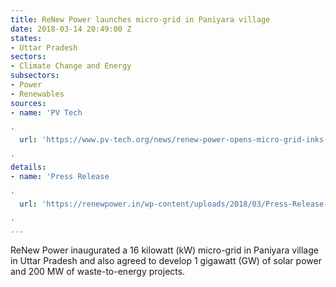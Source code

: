 ```yaml
---
title: ReNew Power launches micro-grid in Paniyara village
date: 2018-03-14 20:49:00 Z
states:
- Uttar Pradesh
sectors:
- Climate Change and Energy
subsectors:
- Power
- Renewables
sources:
- name: 'PV Tech

'
  url: 'https://www.pv-tech.org/news/renew-power-opens-micro-grid-inks-pact-on-2gw-of-solar-across-uttar-pradesh

'
details:
- name: 'Press Release

'
  url: 'https://renewpower.in/wp-content/uploads/2018/03/Press-Release-ReNew-Power-Ventures-signs-MOU-with-Government-of-Uttar-Pradesh-to-invest-Rs.pdf

'
---
```


ReNew Power inaugurated a 16 kilowatt (kW) micro-grid in Paniyara village in Uttar Pradesh and also agreed to develop 1 gigawatt (GW) of solar power and 200 MW of waste-to-energy projects. 
